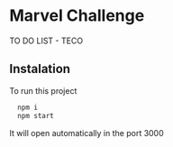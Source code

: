 # Marvel Challenge

TO DO LIST - TECO


## Instalation

To run this project

```bash
  npm i
  npm start
```

It will open automatically in the port 3000
